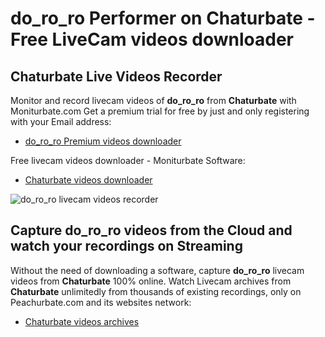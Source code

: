 # do_ro_ro Performer on Chaturbate - Free LiveCam videos downloader

## Chaturbate Live Videos Recorder

Monitor and record livecam videos of **do_ro_ro** from **Chaturbate** with Moniturbate.com
Get a premium trial for free by just and only registering with your Email address:
* [do_ro_ro Premium videos downloader](https://moniturbate.com/request-demo-licence-key.html)

Free livecam videos downloader - Moniturbate Software:
* [Chaturbate videos downloader](https://moniturbate.com/moniturbate-download-software.html)

![do_ro_ro livecam videos recorder](https://peachurnet.com/templates/moniturbate-software.png)


## Capture do_ro_ro videos from the Cloud and watch your recordings on Streaming

Without the need of downloading a software, capture **do_ro_ro** livecam videos from **Chaturbate** 100% online.
Watch Livecam archives from **Chaturbate** unlimitedly from thousands of existing recordings, only on Peachurbate.com and its websites network:
* [Chaturbate videos archives](https://peachurnet.com/)